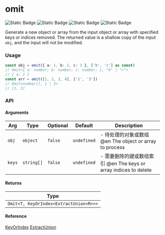 # omit
![Static Badge](https://img.shields.io/badge/Statement%20Coverage-96.77%-brightgreen) ![Static Badge](https://img.shields.io/badge/Branch%20Coverage-92.86%-brightgreen) ![Static Badge](https://img.shields.io/badge/Function%20Coverage-100.00%-brightgreen) ![Static Badge](https://img.shields.io/badge/Line%20Coverage-96.77%-brightgreen)
      
Generate a new object or array from the input object or array with specified keys or indices removed. The returned value is a shallow copy of the input `obj`, and the input will not be modified.

### Usage

```typescript
const obj = omit({ a: 1, b: 2, c: 3 }, ['b', 'c'] as const)
// Omit<{ a: number; b: number; c: number; }, "b" | "c">
// { a: 1 }
const arr = omit([1, 2, 3, 4], ['1', '3'])
// Omit<number[], 1 | 3>
// [1, 3]
```


### API

#### Arguments

| Arg | Type | Optional | Default | Description |
| --- | --- | --- | --- | --- |
| `obj` | `object` | `false` | `undefined` | - 待处理的对象或数组 @en The object or array to process |
| `keys` | `string[]` | `false` | `undefined` | - 需要删除的键或数组索引 @en The keys or array indices to delete |

#### Returns

| Type |
| ---  |
| `Omit<T, KeyOrIndex<ExtractUnion<R>>>`  |

#### Reference

[KeyOrIndex](../common/types#keyorindex) [ExtractUnion](../common/types#extractunion)